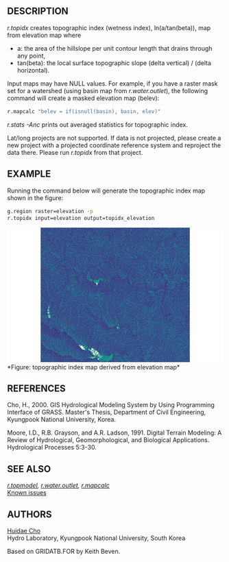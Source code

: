 ## DESCRIPTION

*r.topidx* creates topographic index (wetness index), ln(a/tan(beta)),
map from elevation map where

- a: the area of the hillslope per unit contour length that drains
  through any point,
- tan(beta): the local surface topographic slope (delta vertical) /
  (delta horizontal).

Input maps may have NULL values. For example, if you have a raster mask
set for a watershed (using basin map from *r.water.outlet*), the
following command will create a masked elevation map (belev):

```sh
r.mapcalc "belev = if(isnull(basin), basin, elev)"
```

*r.stats -Anc* prints out averaged statistics for topographic index.

Lat/long projects are not supported. If data is not projected, please
create a new project with a projected coordinate reference system and
reproject the data there. Please run *r.topidx* from that project.

## EXAMPLE

Running the command below will generate the topographic index map shown
in the figure:

```sh
g.region raster=elevation -p
r.topidx input=elevation output=topidx_elevation
```

<img src="r_topidx.png" data-border="0" alt="r.topidx example" />  
*Figure: topographic index map derived from elevation map*

## REFERENCES

Cho, H., 2000. GIS Hydrological Modeling System by Using Programming
Interface of GRASS. Master's Thesis, Department of Civil Engineering,
Kyungpook National University, Korea.

Moore, I.D., R.B. Grayson, and A.R. Ladson, 1991. Digital Terrain
Modeling: A Review of Hydrological, Geomorphological, and Biological
Applications. Hydrological Processes 5:3-30.

## SEE ALSO

*[r.topmodel](r.topmodel.md), [r.water.outlet](r.water.outlet.md),
[r.mapcalc](r.mapcalc.md)*  
[Known issues](http://idea.isnew.info/r.topidx.html)

## AUTHORS

[Huidae Cho](mailto:grass4u@gmail-com)  
Hydro Laboratory, Kyungpook National University, South Korea

Based on GRIDATB.FOR by Keith Beven.
